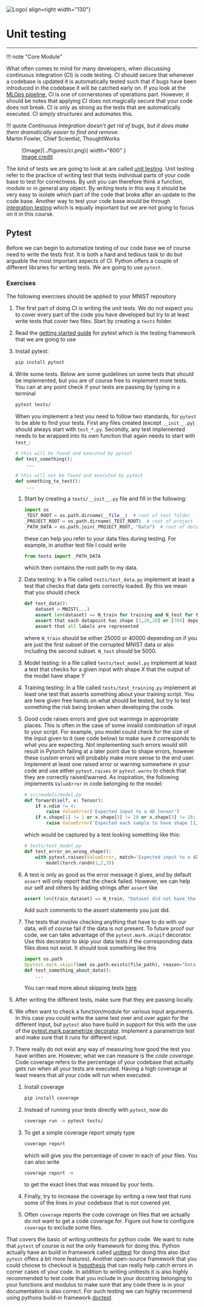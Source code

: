 ![Logo](../figures/icons/pytest.png){ align=right width="130"}

# Unit testing


---


!!! note "Core Module"

What often comes to mind for many developers, when discussing continuous integration (CI) is code testing.
CI should secure that whenever a codebase is updated it is automatically tested such that if bugs have been
introduced in the codebase it will be catched early on. If you look at the [MLOps pipeline](../figures/mlops.png),
CI is one of cornerstones of operations part. However, it should be notes that applying CI does not magically secure
that your code does not break. CI is only as strong as the tests that are automatically executed. CI simply structures
and automates this.

!!! quote
    *Continuous Integration doesn’t get rid of bugs, but it does make them dramatically easier to find and remove.* <br>
    Martin Fowler, Chief Scientist, ThoughtWorks

<figure markdown>
![Image](../figures/ci.png){ width="600" }
<figcaption>
<a href="https://devhumor.com/media/tests-won-t-fail-if-you-don-t-write-tests"> Image credit </a>
</figcaption>
</figure>

The kind of tests we are going to look at are called [unit testing](https://en.wikipedia.org/wiki/Unit_testing). Unit
testing refer to the practice of writing test that tests individual parts of your code base to test for correctness. By
unit you can therefore think a function, module or in general any object. By writing tests in this way it should be
very easy to isolate which part of the code that broke after an update to the code base. Another way to test your code
base would be through [integration testing](https://en.wikipedia.org/wiki/Integration_testing) which is equally
important but we are not going to focus on it in this course.

## Pytest

Before we can begin to automatize testing of our code base we of course need to write the tests first. It is both a hard
and tedious task to do but arguable the most important aspects of CI. Python offers a couple of different libraries
for writing tests. We are going to use `pytest`.

### Exercises

The following exercises should be applied to your MNIST repository

1. The first part of doing CI is writing the unit tests. We do not expect you to cover every part
    of the code you have developed but try to at least write tests that cover two files. Start by
    creating a `tests` folder.

2. Read the [getting started guide](https://docs.pytest.org/en/6.2.x/getting-started.html) for pytest
    which is the testing framework that we are going to use

3. Install pytest:

    ```bash
    pip install pytest
    ```

4. Write some tests. Below are some guidelines on some tests that should be implemented, but
    you are of course free to implement more tests. You can at any point check if your tests are
    passing by typing in a terminal

    ```bash
    pytest tests/
    ```

    When you implement a test you need to follow two standards, for `pytest` to be able to find your tests. First any
    files created (except `__init__.py`) should always start with `test_*.py`. Secondly, any test implemented needs to be
    wrapped into its own function that again needs to start with `test_`:

    ```python
    # this will be found and executed by pytest
    def test_something():
        ...

    # this will not be found and executed by pytest
    def something_to_test():
        ...
    ```

    1. Start by creating a `tests/__init__.py` file and fill in the following:

        ```python
        import os
        _TEST_ROOT = os.path.dirname(__file__)  # root of test folder
        _PROJECT_ROOT = os.path.dirname(_TEST_ROOT)  # root of project
        _PATH_DATA = os.path.join(_PROJECT_ROOT, "Data")  # root of data
        ```

        these can help you refer to your data files during testing. For example, in another test
        file I could write

        ```python
        from tests import _PATH_DATA
        ```

        which then contains the root path to my data.

    2. Data testing: In a file called `tests/test_data.py` implement at least a test that checks that data gets
        correctly loaded. By this we mean that you should check

        ```python
        def test_data():
            dataset = MNIST(...)
            assert len(dataset) == N_train for training and N_test for test
            assert that each datapoint has shape [1,28,28] or [784] depending on how you choose to format
            assert that all labels are represented
        ```

        where `N_train` should be either 25000 or 40000 depending on if you are just the first
        subset of the corrupted MNIST data or also including the second subset. `N_test` should
        be 5000.

    3. Model testing: In a file called `tests/test_model.py` implement at least a test that
        checks for a given input with shape *X* that the output of the model have shape *Y*

    4. Training testing: In a file called `tests/test_training.py` implement at least one
        test that asserts something about your training script. You are here given free hands on
        what should be tested, but try to test something the risk being broken when developing the code.

    5. Good code raises errors and give out warnings in appropriate places. This is often in
        the case of some invalid combination of input to your script. For example, you model
        could check for the size of the input given to it (see code below) to make sure it corresponds
        to what you are expecting. Not implementing such errors would still result in Pytorch failing
        at a later point due to shape errors, however these custom errors will probably make more sense
        to the end user. Implement at least one raised error or warning somewhere in your code and
        use either `pytest.raises` or `pytest.warns` to check that they are correctly raised/warned.
        As inspiration, the following implements `ValueError` in code belonging to the model:

        ```python
        # src/models/model.py
        def forward(self, x: Tensor):
            if x.ndim != 4:
                raise ValueError('Expected input to a 4D tensor')
            if x.shape[1] != 1 or x.shape[2] != 28 or x.shape[3] != 28:
                raise ValueError('Expected each sample to have shape [1, 28, 28]')
        ```

        which would be captured by a test looking something like this:

        ```python
        # tests/test_model.py
        def test_error_on_wrong_shape():
            with pytest.raises(ValueError, match='Expected input to a 4D tensor')
                model(torch.randn(1,2,3))
        ```

    6. A test is only as good as the error message it gives, and by default `assert`
        will only report that the check failed. However, we can help our self and others by adding
        strings after `assert` like

        ```python
        assert len(train_dataset) == N_train, "Dataset did not have the correct number of samples"
        ```

        Add such comments to the assert statements you just did.

    7. The tests that involve checking anything that have to do with our data, will of course fail
        if the data is not present. To future proof our code, we can take advantage of the
        `pytest.mark.skipif` decorator. Use this decorator to skip your data tests if the corresponding
        data files does not exist. It should look something like this

        ```python
        import os.path
        @pytest.mark.skipif(not os.path.exists(file_path), reason="Data files not found")
        def test_something_about_data():
            ...
        ```

        You can read more about skipping tests [here](https://docs.pytest.org/en/latest/how-to/skipping.html)

5. After writing the different tests, make sure that they are passing locally.

6. We often want to check a function/module for various input arguments. In this case you could
    write the same test over and over again for the different input, but `pytest` also have build
    in support for this with the use of the
    [pytest.mark.parametrize decorator](https://docs.pytest.org/en/6.2.x/parametrize.html).
    Implement a parametrize test and make sure that it runs for different input.

7. There really do not exist any way of measuring how good the test you have written are. However,
    what we can measure is the *code coverage*. Code coverage refers to the percentage of your
    codebase that actually gets run when all your tests are executed. Having a high coverage
    at least means that all your code will run when executed.

    1. Install coverage

        ```bash
        pip install coverage
        ```

    2. Instead of running your tests directly with `pytest`, now do

        ```bash
        coverage run -m pytest tests/
        ```

    3. To get a simple coverage report simply type

        ```bash
        coverage report
        ```

        which will give you the percentage of cover in each of your files. You can also write

        ```bash
        coverage report -m
        ```

        to get the exact lines that was missed by your tests.

    4. Finally, try to increase the coverage by writing a new test that runs some
        of the lines in your codebase that is not covered yet.

    5. Often `coverage` reports the code coverage on files that we actually do not want
        to get a code coverage for. Figure out how to configure `coverage` to exclude
        some files.

That covers the basic of writing unittests for python code. We want to note that `pytest` of course is not the only
framework for doing this. Python actually have an build in framework called
[unittest](https://docs.python.org/3/library/unittest.html) for doing this also (but `pytest` offers a bit more
features). Another open-source framework that you could choose to checkout is
[hypothesis](https://github.com/HypothesisWorks/hypothesis) that can really help catch errors in corner cases of your
code. In addition to writing unittests it is also highly recommended to test code that you include in your
docstring belonging to your functions and modulus to make sure that any code there is in your documentation is also
correct. For such testing we can highly recommend using pythons build-in framework
[doctest](https://docs.python.org/3/library/doctest.html).
